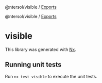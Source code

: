 @ntersol/visible / [Exports](modules.md)

@ntersol/visible / [Exports](modules.md)

# visible

This library was generated with [Nx](https://nx.dev).

## Running unit tests

Run `nx test visible` to execute the unit tests.
